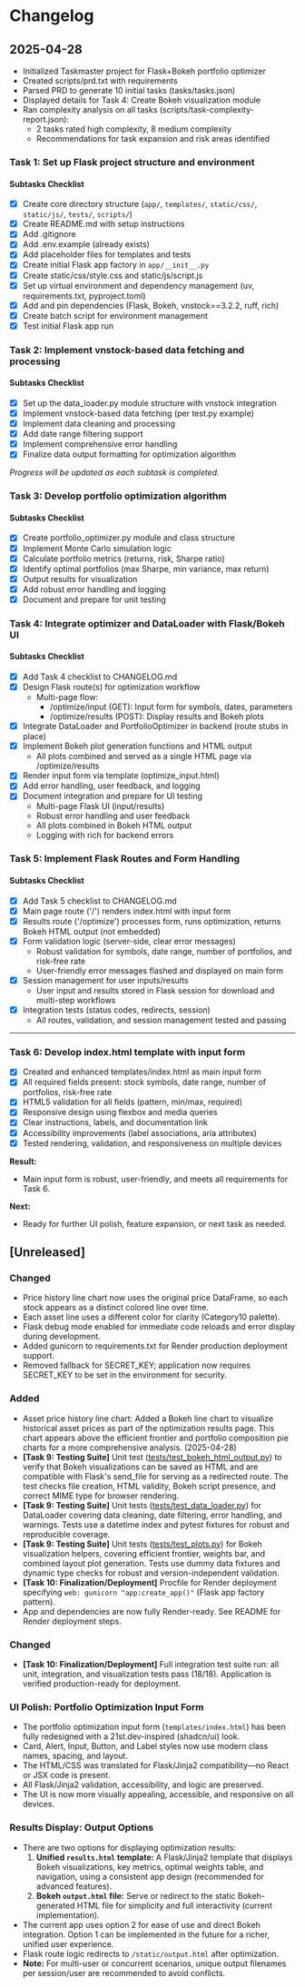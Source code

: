 # Changelog

## 2025-04-28
- Initialized Taskmaster project for Flask+Bokeh portfolio optimizer
- Created scripts/prd.txt with requirements
- Parsed PRD to generate 10 initial tasks (tasks/tasks.json)
- Displayed details for Task 4: Create Bokeh visualization module
- Ran complexity analysis on all tasks (scripts/task-complexity-report.json):
    - 2 tasks rated high complexity, 8 medium complexity
    - Recommendations for task expansion and risk areas identified

### Task 1: Set up Flask project structure and environment

#### Subtasks Checklist
- [x] Create core directory structure (`app/`, `templates/`, `static/css/`, `static/js/`, `tests/`, `scripts/`)
- [x] Create README.md with setup instructions
- [x] Add .gitignore
- [x] Add .env.example (already exists)
- [x] Add placeholder files for templates and tests
- [x] Create initial Flask app factory in `app/__init__.py`
- [x] Create static/css/style.css and static/js/script.js
- [x] Set up virtual environment and dependency management (uv, requirements.txt, pyproject.toml)
- [x] Add and pin dependencies (Flask, Bokeh, vnstock==3.2.2, ruff, rich)
- [x] Create batch script for environment management
- [x] Test initial Flask app run

### Task 2: Implement vnstock-based data fetching and processing

#### Subtasks Checklist
- [x] Set up the data_loader.py module structure with vnstock integration
- [x] Implement vnstock-based data fetching (per test.py example)
- [x] Implement data cleaning and processing
- [x] Add date range filtering support
- [x] Implement comprehensive error handling
- [x] Finalize data output formatting for optimization algorithm

_Progress will be updated as each subtask is completed._

### Task 3: Develop portfolio optimization algorithm

#### Subtasks Checklist
- [x] Create portfolio_optimizer.py module and class structure
- [x] Implement Monte Carlo simulation logic
- [x] Calculate portfolio metrics (returns, risk, Sharpe ratio)
- [x] Identify optimal portfolios (max Sharpe, min variance, max return)
- [x] Output results for visualization
- [x] Add robust error handling and logging
- [x] Document and prepare for unit testing

### Task 4: Integrate optimizer and DataLoader with Flask/Bokeh UI

#### Subtasks Checklist
- [x] Add Task 4 checklist to CHANGELOG.md
- [x] Design Flask route(s) for optimization workflow
    - Multi-page flow:
        - /optimize/input (GET): Input form for symbols, dates, parameters
        - /optimize/results (POST): Display results and Bokeh plots
- [x] Integrate DataLoader and PortfolioOptimizer in backend (route stubs in place)
- [x] Implement Bokeh plot generation functions and HTML output
    - All plots combined and served as a single HTML page via /optimize/results
- [x] Render input form via template (optimize_input.html)
- [x] Add error handling, user feedback, and logging
- [x] Document integration and prepare for UI testing
    - Multi-page Flask UI (input/results)
    - Robust error handling and user feedback
    - All plots combined in Bokeh HTML output
    - Logging with rich for backend errors

### Task 5: Implement Flask Routes and Form Handling

#### Subtasks Checklist
- [x] Add Task 5 checklist to CHANGELOG.md
- [x] Main page route ('/') renders index.html with input form
- [x] Results route ('/optimize') processes form, runs optimization, returns Bokeh HTML output (not embedded)
- [x] Form validation logic (server-side, clear error messages)
    - Robust validation for symbols, date range, number of portfolios, and risk-free rate
    - User-friendly error messages flashed and displayed on main form
- [x] Session management for user inputs/results
    - User input and results stored in Flask session for download and multi-step workflows
- [x] Integration tests (status codes, redirects, session)
    - All routes, validation, and session management tested and passing


---

### Task 6: Develop index.html template with input form

- [x] Created and enhanced templates/index.html as main input form
- [x] All required fields present: stock symbols, date range, number of portfolios, risk-free rate
- [x] HTML5 validation for all fields (pattern, min/max, required)
- [x] Responsive design using flexbox and media queries
- [x] Clear instructions, labels, and documentation link
- [x] Accessibility improvements (label associations, aria attributes)
- [x] Tested rendering, validation, and responsiveness on multiple devices

**Result:**
- Main input form is robust, user-friendly, and meets all requirements for Task 6.

**Next:**
- Ready for further UI polish, feature expansion, or next task as needed.

## [Unreleased]

### Changed
- Price history line chart now uses the original price DataFrame, so each stock appears as a distinct colored line over time.
- Each asset line uses a different color for clarity (Category10 palette).
- Flask debug mode enabled for immediate code reloads and error display during development.
- Added gunicorn to requirements.txt for Render production deployment support.
- Removed fallback for SECRET_KEY; application now requires SECRET_KEY to be set in the environment for security.

### Added
- Asset price history line chart: Added a Bokeh line chart to visualize historical asset prices as part of the optimization results page. This chart appears above the efficient frontier and portfolio composition pie charts for a more comprehensive analysis. (2025-04-28)
- **[Task 9: Testing Suite]** Unit test ([tests/test_bokeh_html_output.py](tests/test_bokeh_html_output.py)) to verify that Bokeh visualizations can be saved as HTML and are compatible with Flask's send_file for serving as a redirected route. The test checks file creation, HTML validity, Bokeh script presence, and correct MIME type for browser rendering.
- **[Task 9: Testing Suite]** Unit tests ([tests/test_data_loader.py](tests/test_data_loader.py)) for DataLoader covering data cleaning, date filtering, error handling, and warnings. Tests use a datetime index and pytest fixtures for robust and reproducible coverage.
- **[Task 9: Testing Suite]** Unit tests ([tests/test_plots.py](tests/test_plots.py)) for Bokeh visualization helpers, covering efficient frontier, weights bar, and combined layout plot generation. Tests use dummy data fixtures and dynamic type checks for robust and version-independent validation.
- **[Task 10: Finalization/Deployment]** Procfile for Render deployment specifying `web: gunicorn "app:create_app()"` (Flask app factory pattern).
- App and dependencies are now fully Render-ready. See README for Render deployment steps.

### Changed
- **[Task 10: Finalization/Deployment]** Full integration test suite run: all unit, integration, and visualization tests pass (18/18). Application is verified production-ready for deployment.

### UI Polish: Portfolio Optimization Input Form
- The portfolio optimization input form (`templates/index.html`) has been fully redesigned with a 21st.dev-inspired (shadcn/ui) look.
- Card, Alert, Input, Button, and Label styles now use modern class names, spacing, and layout.
- The HTML/CSS was translated for Flask/Jinja2 compatibility—no React or JSX code is present.
- All Flask/Jinja2 validation, accessibility, and logic are preserved.
- The UI is now more visually appealing, accessible, and responsive on all devices.

### Results Display: Output Options
- There are two options for displaying optimization results:
  1. **Unified `results.html` template:** A Flask/Jinja2 template that displays Bokeh visualizations, key metrics, optimal weights table, and navigation, using a consistent app design (recommended for advanced features).
  2. **Bokeh `output.html` file:** Serve or redirect to the static Bokeh-generated HTML file for simplicity and full interactivity (current implementation).
- The current app uses option 2 for ease of use and direct Bokeh integration. Option 1 can be implemented in the future for a richer, unified user experience.
- Flask route logic redirects to `/static/output.html` after optimization.
- **Note:** For multi-user or concurrent scenarios, unique output filenames per session/user are recommended to avoid conflicts.
